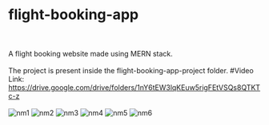 # flight-booking-app
<br><br>
A flight booking website made using MERN stack.
<br><br>
The project is present inside the flight-booking-app-project folder. 
#Video Link: https://drive.google.com/drive/folders/1nY6tEW3lqKEuw5rigFEtVSQs8QTKTc-z
<br><br>
![nm1](https://github.com/user-attachments/assets/bc405fc4-0e83-4af0-af3e-f2a78227b77d)
![nm2](https://github.com/user-attachments/assets/8a54c353-3160-45fd-aef4-ea4bf9c56489)
![nm3](https://github.com/user-attachments/assets/426d62b6-ed62-4b20-9d0a-8abd7bed0274)
![nm4](https://github.com/user-attachments/assets/0bbbedcb-5382-4b82-9af2-8c8e1ea8c728)
![nm5](https://github.com/user-attachments/assets/8655370f-b463-4b43-b969-ae76b5f44fb2)
![nm6](https://github.com/user-attachments/assets/2adfc030-9f0e-4cd0-8035-9725dc2047f6)
